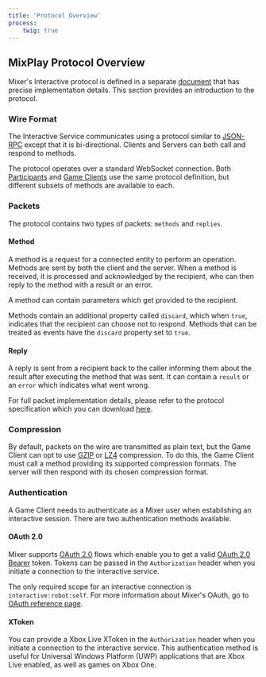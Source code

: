```yaml
---
title: 'Protocol Overview'
process:
    twig: true
---
```


## MixPlay Protocol Overview

Mixer's Interactive protocol is defined in a separate [document](/guides/mixplay/protocol/specification) that has precise implementation details. This section provides an introduction to the protocol.

### Wire Format
The Interactive Service communicates using a protocol similar to [JSON-RPC](http://jsonrpc.org/historical/json-rpc-1-2-proposal.html) except that it is bi-directional. Clients and Servers can both call and respond to methods.

The protocol operates over a standard WebSocket connection. Both [Participants](#participants) and [Game Clients](#the-gameclient) use the same protocol definition, but different subsets of methods are available to each.

### Packets
The protocol contains two types of packets: `methods` and `replies`.

#### Method
A method is a request for a connected entity to perform an operation. Methods are sent by both the client and the server. When a method is received, it is processed and acknowledged by the recipient, who can then reply to the method with a result or an error.

A method can contain parameters which get provided to the recipient.

Methods contain an additional property called `discard`, which when `true`, indicates that the recipient can choose not to respond. Methods that can be treated as events have the `discard` property set to `true`.

#### Reply
A reply is sent from a recipient back to the caller informing them about the result after executing the method that was sent. It can contain a `result` or an `error` which indicates what went wrong.

For full packet implementation details, please refer to the protocol specification which you can download [here](/guides/mixplay/protocol/specification).

### Compression
By default, packets on the wire are transmitted as plain text, but the Game Client can opt to use [GZIP](https://tools.ietf.org/html/rfc1952) or [LZ4](https://lz4.github.io/lz4/) compression. To do this, the Game Client must call a method providing its supported compression formats. The server will then respond with its chosen compression format.

### Authentication
A Game Client needs to authenticate as a Mixer user when establishing an interactive session. There are two authentication methods available.

#### OAuth 2.0
Mixer supports [OAuth 2.0](https://tools.ietf.org/html/rfc6749) flows which enable you to get a valid [OAuth 2.0 Bearer](https://tools.ietf.org/html/rfc6750) token. Tokens can be passed in the `Authorization` header when you initiate a connection to the interactive service.

The only required scope for an interactive connection is `interactive:robot:self`. For more information about Mixer's OAuth, go to [OAuth reference page](/reference/oauth).

#### XToken
You can provide a Xbox Live XToken in the `Authorization` header when you initiate a connection to the interactive service. This authentication method is useful for Universal Windows Platform (UWP) applications that are Xbox Live enabled, as well as games on Xbox One.
